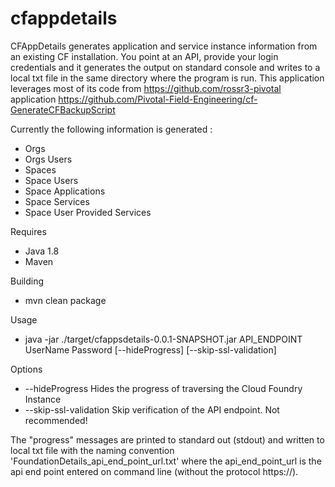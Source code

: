 # cfappdetails
CFAppDetails generates application and service instance information from an existing CF installation. You point at an API, provide your login credentials and it generates the output on standard console and writes to a local txt file in the same directory where the program is run. This application leverages most of its code from https://github.com/rossr3-pivotal application https://github.com/Pivotal-Field-Engineering/cf-GenerateCFBackupScript


Currently the following information is generated :

* Orgs
* Orgs Users
* Spaces
* Space Users
* Space Applications
* Space Services
* Space User Provided Services

Requires

* Java 1.8
* Maven

Building
* mvn clean package

Usage
* java -jar ./target/cfappsdetails-0.0.1-SNAPSHOT.jar API_ENDPOINT UserName Password [--hideProgress] [--skip-ssl-validation]


Options
   * --hideProgress             Hides the progress of traversing the Cloud Foundry Instance
   * --skip-ssl-validation      Skip verification of the API endpoint. Not recommended! 


The "progress" messages are printed to standard out (stdout) and written to local txt file with the naming convention 'FoundationDetails_api_end_point_url.txt' where the api_end_point_url is the api end point entered on command line (without the protocol https://).

